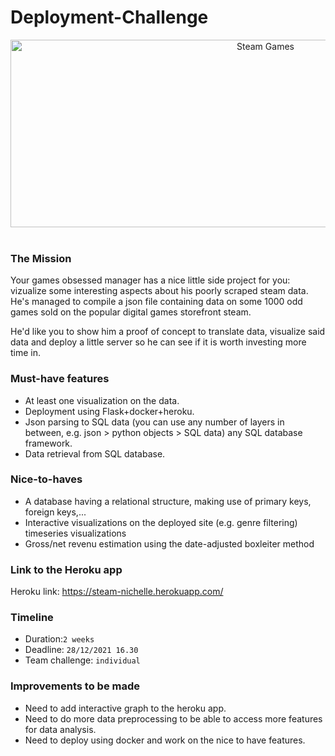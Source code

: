 # Deployment-Challenge


<center>
    <img src="https://stealthoptional.com/wp-content/uploads/2021/06/steam.jpg" alt="Steam Games" width="800" height="300" /><br><br>
</center>


### The Mission

Your games obsessed manager has a nice little side project for you: vizualize some interesting aspects about his poorly scraped steam data. He's managed to compile a json file containing data on some 1000 odd games sold on the popular digital games storefront steam.
          
He'd like you to show him a proof of concept to translate data, visualize said data and deploy a little server so he can see if it is worth investing more time in.

### Must-have features

* At least one visualization on the data.
* Deployment using Flask+docker+heroku.
* Json parsing to SQL data (you can use any number of layers in between, e.g. json > python objects > SQL data)
   any SQL database framework.
* Data retrieval from SQL database.

### Nice-to-haves

* A database having a relational structure, making use of primary keys, foreign keys,...
* Interactive visualizations on the deployed site (e.g. genre filtering)
  timeseries visualizations
* Gross/net revenu estimation using the date-adjusted boxleiter method


### Link to the Heroku app

Heroku link: https://steam-nichelle.herokuapp.com/

### Timeline

* Duration:`2 weeks`
* Deadline: `28/12/2021 16.30`
* Team challenge: `individual`

### Improvements to be made
* Need to add interactive graph to the heroku app.
* Need to do more data preprocessing to be able to access more features for data analysis.
* Need to deploy using docker and work on the nice to have features.
